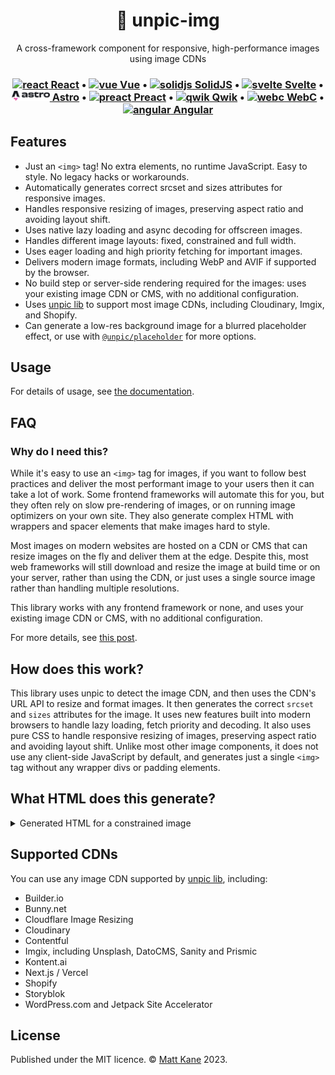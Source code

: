 <h1 align="center">🌳 unpic-img</h1>

<p align="center">A cross-framework component for responsive, high-performance images using image CDNs</p>

<h3 align="center">

[<img src="https://raw.githubusercontent.com/gilbarbara/logos/main/logos/react.svg" height="16" alt="react" /> React](https://unpic.pics/img/react)
•
[<img src="https://raw.githubusercontent.com/gilbarbara/logos/main/logos/vue.svg" height="16" alt="vue" /> Vue](https://unpic.pics/img/vue)
•
[<img src="https://raw.githubusercontent.com/gilbarbara/logos/main/logos/solidjs-icon.svg" height="16" alt="solidjs" /> SolidJS](https://unpic.pics/img/solid)
•
[<img src="https://raw.githubusercontent.com/gilbarbara/logos/main/logos/svelte-icon.svg" height="16" alt="svelte" /> Svelte](https://unpic.pics/img/svelte)
•
[<img src="https://raw.githubusercontent.com/gilbarbara/logos/main/logos/astro.svg" height="16" alt="astro" /> Astro](https://unpic.pics/img/astro)
•
[<img src="https://raw.githubusercontent.com/gilbarbara/logos/main/logos/preact.svg" height="16" alt="preact" /> Preact](https://unpic.pics/img/preact)
•
[<img src="https://raw.githubusercontent.com/gilbarbara/logos/main/logos/qwik.svg" height="16" alt="qwik" /> Qwik](https://unpic.pics/img/qwik)
•
[<img src="https://raw.githubusercontent.com/gilbarbara/logos/main/logos/eleventy.svg" height="16" alt="webc" /> WebC](https://unpic.pics/img/webc)
•
[<img src="https://raw.githubusercontent.com/gilbarbara/logos/main/logos/angular-icon.svg" height="16" alt="angular" /> Angular](https://unpic.pics/img/angular)

</h3>

## Features

- Just an `<img>` tag! No extra elements, no runtime JavaScript. Easy to style.
  No legacy hacks or workarounds.
- Automatically generates correct srcset and sizes attributes for responsive
  images.
- Handles responsive resizing of images, preserving aspect ratio and avoiding
  layout shift.
- Uses native lazy loading and async decoding for offscreen images.
- Handles different image layouts: fixed, constrained and full width.
- Uses eager loading and high priority fetching for important images.
- Delivers modern image formats, including WebP and AVIF if supported by the
  browser.
- No build step or server-side rendering required for the images: uses your
  existing image CDN or CMS, with no additional configuration.
- Uses [unpic lib](https://unpic.pics/lib) to support most image CDNs, including
  Cloudinary, Imgix, and Shopify.
- Can generate a low-res background image for a blurred placeholder effect, or
  use with [`@unpic/placeholder`](https://unpic.pics/placeholder) for more
  options.

## Usage

For details of usage, see [the documentation](https://unpic.pics/img).

## FAQ

### Why do I need this?

While it's easy to use an `<img>` tag for images, if you want to follow best
practices and deliver the most performant image to your users then it can take a
lot of work. Some frontend frameworks will automate this for you, but they often
rely on slow pre-rendering of images, or on running image optimizers on your own
site. They also generate complex HTML with wrappers and spacer elements that
make images hard to style.

Most images on modern websites are hosted on a CDN or CMS that can resize images
on the fly and deliver them at the edge. Despite this, most web frameworks will
still download and resize the image at build time or on your server, rather than
using the CDN, or just uses a single source image rather than handling multiple
resolutions.

This library works with any frontend framework or none, and uses your existing
image CDN or CMS, with no additional configuration.

For more details, see
[this post](https://dev.to/ascorbic/a-minimal-multi-framework-responsive-image-component-3iop).

## How does this work?

This library uses unpic to detect the image CDN, and then uses the CDN's URL API
to resize and format images. It then generates the correct `srcset` and `sizes`
attributes for the image. It uses new features built into modern browsers to
handle lazy loading, fetch priority and decoding. It also uses pure CSS to
handle responsive resizing of images, preserving aspect ratio and avoiding
layout shift. Unlike most other image components, it does not use any
client-side JavaScript by default, and generates just a single `<img>` tag
without any wrapper divs or padding elements.

## What HTML does this generate?

<details>
<summary>Generated HTML for a constrained image</summary>
It turns this:

```tsx
<Image
  src="https://cdn.shopify.com/static/sample-images/bath_grande_crop_center.jpeg"
  layout="constrained"
  width={800}
  height={600}
  alt="Shopify"
/>
```

...into this:

```html
<img
  alt="Shopify"
  loading="lazy"
  decoding="async"
  sizes="(min-width: 800px) 800px, 100vw"
  srcset="
    https://cdn.shopify.com/static/sample-images/bath.jpeg?crop=center&amp;width=1600&amp;height=2133 1600w,
    https://cdn.shopify.com/static/sample-images/bath.jpeg?crop=center&amp;width=1280&amp;height=1707 1280w,
    https://cdn.shopify.com/static/sample-images/bath.jpeg?crop=center&amp;width=1080&amp;height=1440 1080w,
    https://cdn.shopify.com/static/sample-images/bath.jpeg?crop=center&amp;width=960&amp;height=1280   960w,
    https://cdn.shopify.com/static/sample-images/bath.jpeg?crop=center&amp;width=828&amp;height=1104   828w,
    https://cdn.shopify.com/static/sample-images/bath.jpeg?crop=center&amp;width=800&amp;height=1067   800w,
    https://cdn.shopify.com/static/sample-images/bath.jpeg?crop=center&amp;width=750&amp;height=1000   750w,
    https://cdn.shopify.com/static/sample-images/bath.jpeg?crop=center&amp;width=640&amp;height=853    640w
  "
  src="https://cdn.shopify.com/static/sample-images/bath.jpeg?width=800&amp;height=600&amp;crop=center"
  style="
        object-fit: cover;
        max-width: 800px;
        max-height: 600px;
        aspect-ratio: 1.33333 / 1;
        width: 100%;
      "
/>
```

</details>

## Supported CDNs

You can use any image CDN supported by [unpic lib](https://unpic.pics/lib),
including:

- Builder.io
- Bunny.net
- Cloudflare Image Resizing
- Cloudinary
- Contentful
- Imgix, including Unsplash, DatoCMS, Sanity and Prismic
- Kontent.ai
- Next.js / Vercel
- Shopify
- Storyblok
- WordPress.com and Jetpack Site Accelerator

## License

Published under the MIT licence. ©
[Matt Kane](https://github.com/ascorbic) 2023.
